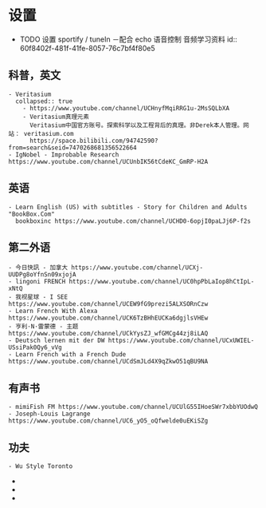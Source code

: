 # 设置
- TODO 设置 sportify / tuneIn －配合 echo 语音控制 音频学习资料
  id:: 60f8402f-481f-41fe-8057-76c7bf4f80e5
## 科普，英文
	- Veritasium
	  collapsed:: true
		- https://www.youtube.com/channel/UCHnyfMqiRRG1u-2MsSQLbXA
		- Veritasium真理元素
		  Veritasium中国官方账号。探索科学以及工程背后的真理。非Derek本人管理。网站： veritasium.com
		  https://space.bilibili.com/94742590?from=search&seid=7470268681356522664
	- IgNobel - Improbable Research https://www.youtube.com/channel/UCUnbIK56tCdeKC_GmRP-H2A
## 英语
	- Learn English (US) with subtitles - Story for Children and Adults "BookBox.Com"
	  bookboxinc https://www.youtube.com/channel/UCHD0-6opjI0paLJj6P-f2s
## 第二外语
	- 今日快訊 - 加拿大 https://www.youtube.com/channel/UCXj-UUDPg8oYfnSn09xjojA
	- lingoni FRENCH https://www.youtube.com/channel/UC0hpPbLaIop8hCtIpL-xNtQ
	- 我视星球 - I SEE https://www.youtube.com/channel/UCEW9fG9prezi5ALXSORnCzw
	- Learn French With Alexa https://www.youtube.com/channel/UCK6TzBHhEUCKa6dgjlsVHEw
	- 亨利·N·雷蒙德 - 主题 https://www.youtube.com/channel/UCkYysZJ_wfGMCg44zj8iLAQ
	- Deutsch lernen mit der DW https://www.youtube.com/channel/UCxUWIEL-USsiPak0Qy6_vVg
	- Learn French with a French Dude https://www.youtube.com/channel/UCdSmJLd4X9qZkwO51qBU9NA
## 有声书
	- mimiFish FM https://www.youtube.com/channel/UCUlG55IHoeSWr7xbbYUOdwQ
	- Joseph-Louis Lagrange https://www.youtube.com/channel/UC6_yO5_oQfwelde0uEKiSZg
## 功夫
	- Wu Style Toronto
-
-
-